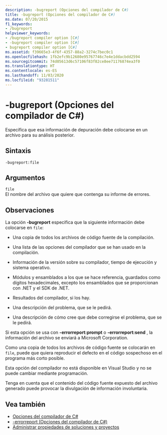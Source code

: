 ```yaml
---
description: -bugreport (Opciones del compilador de C#)
title: -bugreport (Opciones del compilador de C#)
ms.date: 07/20/2015
f1_keywords:
- /bugreport
helpviewer_keywords:
- /bugreport compiler option [C#]
- -bugreport compiler option [C#]
- bugreport compiler option [C#]
ms.assetid: f39665e3-4f6f-4357-88a2-3274c7bec0c1
ms.openlocfilehash: 1fb2efc9b12680e95767746c7e4e1ddacbdd2594
ms.sourcegitcommit: 74d05613d6c57106f83f82ce8ee71176874ea3f0
ms.translationtype: HT
ms.contentlocale: es-ES
ms.lasthandoff: 11/03/2020
ms.locfileid: "93281511"
---
```

# <a name="-bugreport-c-compiler-options"></a>-bugreport (Opciones del compilador de C#)

Especifica que esa información de depuración debe colocarse en un archivo para su análisis posterior.  
  
## <a name="syntax"></a>Sintaxis  
  
```console  
-bugreport:file  
```  
  
## <a name="arguments"></a>Argumentos  

 `file`  
 El nombre del archivo que quiere que contenga su informe de errores.  
  
## <a name="remarks"></a>Observaciones  

 La opción **-bugreport** especifica que la siguiente información debe colocarse en `file`:  
  
- Una copia de todos los archivos de código fuente de la compilación.  
  
- Una lista de las opciones del compilador que se han usado en la compilación.  
  
- Información de la versión sobre su compilador, tiempo de ejecución y sistema operativo.  
  
- Módulos y ensamblados a los que se hace referencia, guardados como dígitos hexadecimales, excepto los ensamblados que se proporcionan con .NET y el SDK de .NET.  
  
- Resultados del compilador, si los hay.  
  
- Una descripción del problema, que se le pedirá.  
  
- Una descripción de cómo cree que debe corregirse el problema, que se le pedirá.  
  
 Si esta opción se usa con **-errorreport:prompt** o **-errorreport:send** , la información del archivo se enviará a Microsoft Corporation.  
  
 Como una copia de todos los archivos de código fuente se colocarán en `file`, puede que quiera reproducir el defecto en el código sospechoso en el programa más corto posible.  
  
 Esta opción del compilador no está disponible en Visual Studio y no se puede cambiar mediante programación.  
  
 Tenga en cuenta que el contenido del código fuente expuesto del archivo generado puede provocar la divulgación de información involuntaria.  
  
## <a name="see-also"></a>Vea también

- [Opciones del compilador de C#](./index.md)
- [-errorreport (Opciones del compilador de C#)](./errorreport-compiler-option.md)
- [Administrar propiedades de soluciones y proyectos](/visualstudio/ide/managing-project-and-solution-properties)
